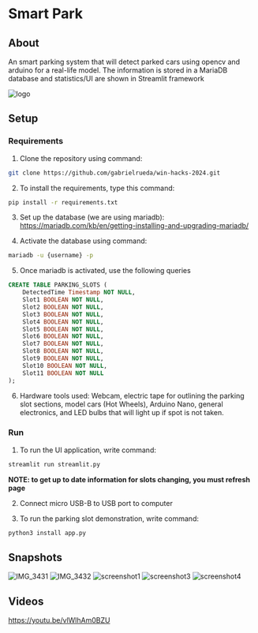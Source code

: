 # Smart Park

## About
An smart parking system that will detect parked cars using opencv and arduino for a real-life model. The information is stored in a MariaDB database and statistics/UI are shown in Streamlit framework

![logo](https://github.com/gabrielrueda/win-hacks-2024/assets/93105329/142eee82-6c98-4ad6-99e9-3a8b02e65b61)


## Setup 

### Requirements
1. Clone the repository using command:
```bash
git clone https://github.com/gabrielrueda/win-hacks-2024.git
```

2. To install the requirements, type this command:
``` bash
pip install -r requirements.txt
```

3. Set up the database (we are using mariadb):
https://mariadb.com/kb/en/getting-installing-and-upgrading-mariadb/ 

4. Activate the database using command:
```bash
mariadb -u {username} -p
```

5. Once mariadb is activated, use the following queries
``` sql
CREATE TABLE PARKING_SLOTS (
    DetectedTime Timestamp NOT NULL,
    Slot1 BOOLEAN NOT NULL,
    Slot2 BOOLEAN NOT NULL,
    Slot3 BOOLEAN NOT NULL,
    Slot4 BOOLEAN NOT NULL,
    Slot5 BOOLEAN NOT NULL,
    Slot6 BOOLEAN NOT NULL,
    Slot7 BOOLEAN NOT NULL,
    Slot8 BOOLEAN NOT NULL,
    Slot9 BOOLEAN NOT NULL,
    Slot10 BOOLEAN NOT NULL,
    Slot11 BOOLEAN NOT NULL
);
```

6. Hardware tools used: 
Webcam, electric tape for outlining the parking slot sections, model cars (Hot Wheels), Arduino Nano, general electronics, and LED bulbs that will light up if spot is not taken. 

### Run
1. To run the UI application, write command:
``` bash
streamlit run streamlit.py
```
 **NOTE: to get up to date information for slots changing, you must refresh page**
 
 2. Connect micro USB-B to USB port to computer
 
 3. To run the parking slot demonstration, write command:
 ``` bash
 python3 install app.py
```
 
 
## Snapshots
![IMG_3431](https://github.com/gabrielrueda/win-hacks-2024/assets/93105329/affad5a3-c802-4a17-a95e-ccb5091b0afb)
![IMG_3432](https://github.com/gabrielrueda/win-hacks-2024/assets/93105329/c9cca96a-c8fe-4633-89ba-bd3662798055)
![screenshot1](https://github.com/gabrielrueda/win-hacks-2024/assets/93105329/68b97951-af28-4ea0-a997-17336c7c3566)
![screenshot3](https://github.com/gabrielrueda/win-hacks-2024/assets/93105329/255dfb48-4232-4095-9297-6b77d5069931)
![screenshot4](https://github.com/gabrielrueda/win-hacks-2024/assets/93105329/d1002780-7bd7-4020-9bfa-aad512f5fa2b)


## Videos
https://youtu.be/vlWlhAm0BZU
